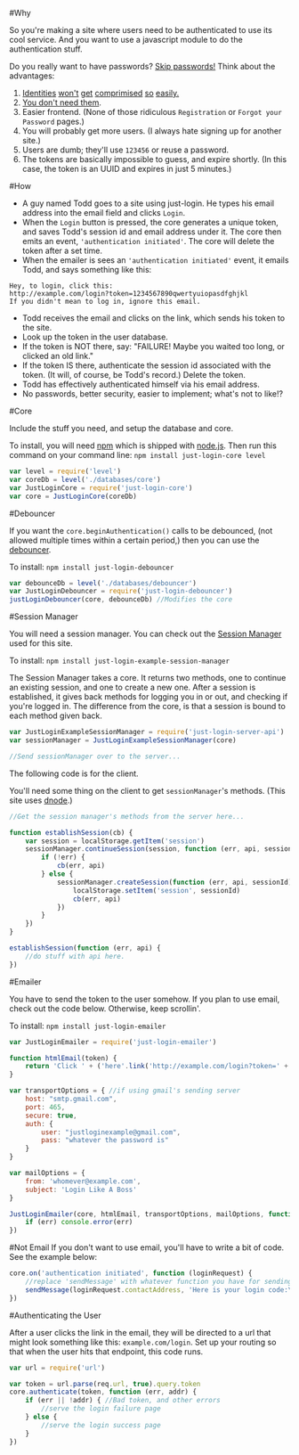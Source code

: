 #Why

So you're making a site where users need to be authenticated to use its cool service. And you want to use a javascript module to do the authentication stuff.

Do you really want to have passwords? [Skip passwords!](https://medium.com/@ninjudd/lets-boycott-passwords-680d97eddb01) Think about the advantages:

1. [Identities](http://blog.moertel.com/posts/2006-12-15-never-store-passwords-in-a-database.html) [won't](http://heartbleed.com/) [get](https://en.wikipedia.org/wiki/SQL_injection#Examples) [comprimised](http://readwrite.com/2009/12/16/rockyou_hacker_30_of_sites_store_plain_text_passwords) [so](http://www.net-security.org/secworld.php?id=8612) [easily.](http://en.blog.wordpress.com/2014/09/12/gmail-password-leak-update/)
2. [You don't need them](https://medium.com/@ninjudd/passwords-are-obsolete-9ed56d483eb).
3. Easier frontend. (None of those ridiculous `Registration` or `Forgot your Password` pages.)
4. You will probably get more users. (I always hate signing up for another site.)
5. Users are dumb; they'll use `123456` or reuse a password.
6. The tokens are basically impossible to guess, and expire shortly. (In this case, the token is an UUID and expires in just 5 minutes.)


#How

- A guy named Todd goes to a site using just-login. He types his email address into the email field and clicks `Login`.
- When the `Login` button is pressed, the core generates a unique token, and saves Todd's session id and email address under it. The core then emits an event, `'authentication initiated'`. The core will delete the token after a set time. 
- When the emailer is sees an `'authentication initiated'` event, it emails Todd, and says something like this:

```
Hey, to login, click this:
http://example.com/login?token=1234567890qwertyuiopasdfghjkl
If you didn't mean to log in, ignore this email.
```

- Todd receives the email and clicks on the link, which sends his token to the site.
- Look up the token in the user database.
- If the token is NOT there, say: "FAILURE! Maybe you waited too long, or clicked an old link."
- If the token IS there, authenticate the session id associated with the token. (It will, of course, be Todd's record.) Delete the token.
- Todd has effectively authenticated himself via his email address.
- No passwords, better security, easier to implement; what's not to like!?

#Core

Include the stuff you need, and setup the database and core.

To install, you will need [npm][npm] which is shipped with [node.js][node]. Then run this command on your command line: `npm install just-login-core level`

```js
var level = require('level')
var coreDb = level('./databases/core')
var JustLoginCore = require('just-login-core')
var core = JustLoginCore(coreDb)
```

#Debouncer

If you want the `core.beginAuthentication()` calls to be debounced, (not allowed multiple times within a certain period,) then you can use the [debouncer][dbnc].

To install: `npm install just-login-debouncer`

```js
var debounceDb = level('./databases/debouncer')
var JustLoginDebouncer = require('just-login-debouncer')
justLoginDebouncer(core, debounceDb) //Modifies the core
```

#Session Manager

You will need a session manager. You can check out the [Session Manager][snmg] used for this site.

To install: `npm install just-login-example-session-manager`

The Session Manager takes a core. It returns two methods, one to continue an existing session, and one to create a new one. After a session is established, it gives back methods for logging you in or out, and checking if you're logged in. The difference from the core, is that a session is bound to each method given back.

```js
var JustLoginExampleSessionManager = require('just-login-server-api')
var sessionManager = JustLoginExampleSessionManager(core)

//Send sessionManager over to the server...
```

The following code is for the client.

You'll need some thing on the client to get `sessionManager`'s methods. (This site uses [dnode][dnode].)

```js
//Get the session manager's methods from the server here...

function establishSession(cb) {
	var session = localStorage.getItem('session')
	sessionManager.continueSession(session, function (err, api, sessionId) {
		if (!err) {
			cb(err, api)
		} else {
			sessionManager.createSession(function (err, api, sessionId) {
				localStorage.setItem('session', sessionId)
				cb(err, api)
			})
		}
	})
}

establishSession(function (err, api) {
	//do stuff with api here.
})
```

#Emailer

You have to send the token to the user somehow. If you plan to use email, check out the code below. Otherwise, keep scrollin'.

To install: `npm install just-login-emailer`

```js
var JustLoginEmailer = require('just-login-emailer')

function htmlEmail(token) {
	return 'Click ' + ('here'.link('http://example.com/login?token=' + token)) + ' to login like a boss.'
}

var transportOptions = { //if using gmail's sending server
	host: "smtp.gmail.com",
	port: 465,
	secure: true,
	auth: {
		user: "justloginexample@gmail.com",
		pass: "whatever the password is"
	}
}

var mailOptions = {
	from: 'whomever@example.com',
	subject: 'Login Like A Boss'
}

JustLoginEmailer(core, htmlEmail, transportOptions, mailOptions, function (err) {
	if (err) console.error(err)
})
```

#Not Email
If you don't want to use email, you'll have to write a bit of code. See the example below:

```js
core.on('authentication initiated', function (loginRequest) {
	//replace 'sendMessage' with whatever function you have for sending a message to the user.
	sendMessage(loginRequest.contactAddress, 'Here is your login code:\n' + loginRequest.token)
})
```

#Authenticating the User

After a user clicks the link in the email, they will be directed to a url that might look something like this: `example.com/login`. Set up your routing so that when the user hits that endpoint, this code runs.

```js
var url = require('url')

var token = url.parse(req.url, true).query.token
core.authenticate(token, function (err, addr) {
	if (err || !addr) { //Bad token, and other errors
		//serve the login failure page
	} else {
		//serve the login success page
	}
})
```


[core]: https://github.com/coding-in-the-wild/just-login-core
[dbnc]: https://github.com/coding-in-the-wild/just-login-debouncer
[snmg]: https://github.com/coding-in-the-wild/just-login-example-session-manager
[clnt]: https://github.com/coding-in-the-wild/just-login-client
[emlr]: https://github.com/coding-in-the-wild/just-login-emailer
[dnode]: https://github.com/substack/dnode
[level]: https://github.com/rvagg/node-levelup
[node]: http://nodejs.org/download
[npm]: http://npmjs.org
